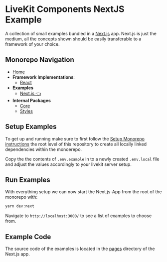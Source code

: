 # LiveKit Components **NextJS Example**

A collection of small examples bundled in a [Next.js](https://nextjs.org/) app. Next.js is just the medium, all the concepts shown should be easily transferable to a framework of your choice.

<!--NAV_START-->

## Monorepo Navigation

- [Home](/README.md)
- **Framework Implementations**:
  - [React](/packages/react/README.md)
- **Examples**
  - [Next.js 👈](/examples/nextjs/README.md)
- **Internal Packages**
  - [Core](/packages/core/README.md)
  - [Styles](/packages/styles/README.md)

<!--NAV_END-->

## Setup Examples

To get up and running make sure to first follow the [Setup Monorepo instructions](/README.md#setup-monorepo) the root level of this repository to create all locally linked dependencies within the monoerepo.

Copy the the contents of `.env.example` in to a newly created `.env.local` file and adjust the values accordingly to your livekit server setup.

## Run Examples

With everything setup we can now start the Next.js-App from the root of the monorepo with:

```bash
yarn dev:next
```

Navigate to `http://localhost:3000/` to see a list of examples to choose from.

## Example Code

The source code of the examples is located in the [pages](./pages/) directory of the Next.js app.
